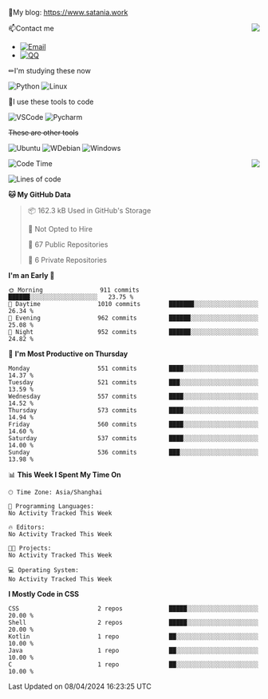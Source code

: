 📰My blog: https://www.satania.work

<img align="right" src="https://github-readme-stats.vercel.app/api/top-langs/?username=Katriell"/>

📫Contact me

* [![Email](https://img.shields.io/badge/Email-Iris@satania.work-1?style=social&logoColor=fff)](mailto:Iris@satania.work)
* [![QQ](https://img.shields.io/badge/QQ-2088839458-1?style=social&logoColor=fff)](tencent://AddContact/?fromId=45&fromSubId=1&subcmd=all&uin=2088839458&website=www.oicqzone.com)

✏I'm studying these now

![Python](https://img.shields.io/badge/-Python-blue?style=flat-square&logo=Python&logoColor=fff)
![Linux](https://img.shields.io/badge/-Linux-black?style=flat-square&logo=Linux&logoColor=fff)

🔨I use these tools to code

![VSCode](https://img.shields.io/badge/-VSCode-blue?style=flat-square&logo=visualstudiocode&logoColor=fff)
![Pycharm](https://img.shields.io/badge/-Pycharm-green?style=flat-square&logo=pycharm&logoColor=fff)

 ~~These are other tools~~

![Ubuntu](https://img.shields.io/badge/-Ubuntu-orange?style=flat-square&logo=Ubuntu&logoColor=fff)
![WDebian](https://img.shields.io/badge/-Debian-blue?style=flat-square&logo=Debian&logoColor=fff)
![Windows](https://img.shields.io/badge/-Windows-blue?style=flat-square&logo=Windows&logoColor=fff)


<img align="right" src="https://github-readme-stats-beta-amber-44.vercel.app/api?username=Katriell&show_icons=true&role=OWNER,ORGANIZATION_MEMBER,COLLABORATOR&locale=zh-my"/>

<!--START_SECTION:waka-->
![Code Time](http://img.shields.io/badge/Code%20Time-21%20mins-blue)

![Lines of code](https://img.shields.io/badge/From%20Hello%20World%20I%27ve%20Written-5.5%20thousand%20lines%20of%20code-blue)

**🐱 My GitHub Data** 

> 📦 162.3 kB Used in GitHub's Storage 
 > 
> 🚫 Not Opted to Hire
 > 
> 📜 67 Public Repositories 
 > 
> 🔑 6 Private Repositories 
 > 
**I'm an Early 🐤** 

```text
🌞 Morning                911 commits         ██████░░░░░░░░░░░░░░░░░░░   23.75 % 
🌆 Daytime                1010 commits        ███████░░░░░░░░░░░░░░░░░░   26.34 % 
🌃 Evening                962 commits         ██████░░░░░░░░░░░░░░░░░░░   25.08 % 
🌙 Night                  952 commits         ██████░░░░░░░░░░░░░░░░░░░   24.82 % 
```
📅 **I'm Most Productive on Thursday** 

```text
Monday                   551 commits         ████░░░░░░░░░░░░░░░░░░░░░   14.37 % 
Tuesday                  521 commits         ███░░░░░░░░░░░░░░░░░░░░░░   13.59 % 
Wednesday                557 commits         ████░░░░░░░░░░░░░░░░░░░░░   14.52 % 
Thursday                 573 commits         ████░░░░░░░░░░░░░░░░░░░░░   14.94 % 
Friday                   560 commits         ████░░░░░░░░░░░░░░░░░░░░░   14.60 % 
Saturday                 537 commits         ████░░░░░░░░░░░░░░░░░░░░░   14.00 % 
Sunday                   536 commits         ███░░░░░░░░░░░░░░░░░░░░░░   13.98 % 
```


📊 **This Week I Spent My Time On** 

```text
🕑︎ Time Zone: Asia/Shanghai

💬 Programming Languages: 
No Activity Tracked This Week

🔥 Editors: 
No Activity Tracked This Week

🐱‍💻 Projects: 
No Activity Tracked This Week

💻 Operating System: 
No Activity Tracked This Week
```

**I Mostly Code in CSS** 

```text
CSS                      2 repos             █████░░░░░░░░░░░░░░░░░░░░   20.00 % 
Shell                    2 repos             █████░░░░░░░░░░░░░░░░░░░░   20.00 % 
Kotlin                   1 repo              ██░░░░░░░░░░░░░░░░░░░░░░░   10.00 % 
Java                     1 repo              ██░░░░░░░░░░░░░░░░░░░░░░░   10.00 % 
C                        1 repo              ██░░░░░░░░░░░░░░░░░░░░░░░   10.00 % 
```




 Last Updated on 08/04/2024 16:23:25 UTC
<!--END_SECTION:waka-->
